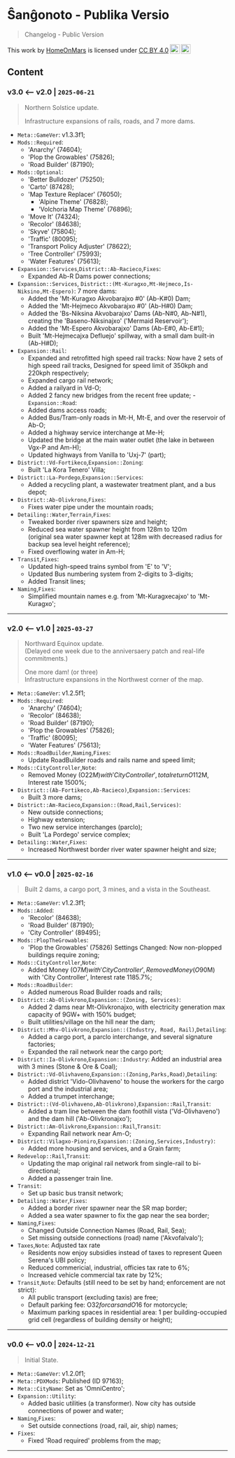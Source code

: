 Ŝanĝonoto - Publika Versio
===============================================================================

> Changelog - Public Version

<!-- markdownlint-disable-next-line no-inline-html line-length -->
<p xmlns:cc="http://creativecommons.org/ns#" >This work by <a rel="cc:attributionURL dct:creator" property="cc:attributionName" href="https://github.com/HomeOnMars">HomeOnMars</a> is licensed under <a href="https://creativecommons.org/licenses/by/4.0/?ref=chooser-v1" target="_blank" rel="license noopener noreferrer" style="display:inline-block;">CC BY 4.0<img style="height:22px!important;margin-left:3px;vertical-align:text-bottom;" src="https://mirrors.creativecommons.org/presskit/icons/cc.svg?ref=chooser-v1" alt=""><img style="height:22px!important;margin-left:3px;vertical-align:text-bottom;" src="https://mirrors.creativecommons.org/presskit/icons/by.svg?ref=chooser-v1" alt=""></a></p>

Content
-------------------------------------------------------------------------------

### v3.0 <-- v2.0 | `2025-06-21`

> Northern Solstice update.  
>
> Infrastructure expansions of rails, roads, and 7 more dams.

- `Meta::GameVer`: v1.3.3f1;
- `Mods::Required`:
  - 'Anarchy' (74604);
  - 'Plop the Growables' (75826);
  - 'Road Builder' (87190);
- `Mods::Optional`:
  - 'Better Bulldozer' (75250);
  - 'Carto' (87428);
  - 'Map Texture Replacer' (76050);
    - 'Alpine Theme' (76828);
    - 'Volchoria Map Theme' (76896);
  - 'Move It' (74324);
  - 'Recolor' (84638);
  - 'Skyve' (75804);
  - 'Traffic' (80095);
  - 'Transport Policy Adjuster' (78622);
  - 'Tree Controller' (75993);
  - 'Water Features' (75613);
- `Expansion::Services`,`District::Ab-Racieco`,`Fixes`:
  - Expanded Ab-R Dams power connections;
- `Expansion::Services`,
  `District::(Mt-Kuragxo,Mt-Hejmeco,Is-Niksino,Mt-Espero)`:
  7 more dams:
  - Added the 'Mt-Kuragxo Akvobarajxo #0' (Ab-K#0) Dam;
  - Added the 'Mt-Hejmeco Akvobarajxo #0' (Ab-H#0) Dam;
  - Added the 'Bs-Niksina Akvobarajxo' Dams (Ab-N#0, Ab-N#1),
    creating the 'Baseno-Niksinajxo' ('Mermaid Reservoir');
  - Added the 'Mt-Espero Akvobarajxo' Dams (Ab-E#0, Ab-E#1);
  - Built 'Mt-Hejmecajxa Defluejo' spillway,
    with a small dam built-in (Ab-H#D);
- `Expansion::Rail`:
  - Expanded and retrofitted high speed rail tracks:
    Now have 2 sets of high speed rail tracks,
    Designed for speed limit of 350kph and 220kph respectively;
  - Expanded cargo rail network;
  - Added a railyard in Vd-O;
  - Added 2 fancy new bridges from the recent free update;
-`Expansion::Road`:
  - Added dams access roads;
  - Added Bus/Tram-only roads in Mt-H, Mt-E, and over the reservoir of Ab-O;
  - Added a highway service interchange at Me-H;
  - Updated the bridge at the main water outlet
    (the lake in between Vgx-P and Am-H);
  - Updated highways from Vanilla to 'Uxj-7' (part);
- `District::Vd-Fortikeco`,`Expansion::Zoning`:
  - Built 'La Kora Tenero' Villa;
- `District::La-Pordego`,`Expansion::Services`:
  - Added
    a recycling plant,
    a wastewater treatment plant, and
    a bus depot;
- `District::Ab-Olivkrono`,`Fixes`:
  - Fixes water pipe under the mountain roads;
- `Detailing::Water`,`Terrain`,`Fixes`:
  - Tweaked border river spawners size and height;
  - Reduced sea water spawner height from 128m to 120m  
    (original sea water spawner kept at 128m with decreased radius
    for backup sea level height reference);
  - Fixed overflowing water in Am-H;
- `Transit`,`Fixes`:
  - Updated high-speed trains symbol from 'E' to 'V';
  - Updated Bus numbering system from 2-digits to 3-digits;
  - Added Transit lines;
- `Naming`,`Fixes`:
  - Simplified mountain names
    e.g. from 'Mt-Kuragxecajxo' to 'Mt-Kuragxo';

-------------------------------------------------------------------------------

### v2.0 <-- v1.0 | `2025-03-27`

> Northward Equinox update.  
> (Delayed one week due to the anniversaery patch and real-life commitments.)
>
> One more dam! (or three)  
> Infrastructure expansions in the Northwest corner of the map.

- `Meta::GameVer`: v1.2.5f1;
- `Mods::Required`:
  - 'Anarchy' (74604);
  - 'Recolor' (84638);
  - 'Road Builder' (87190);
  - 'Plop the Growables' (75826);
  - 'Traffic' (80095);
  - 'Water Features' (75613);
- `Mods::RoadBuilder`,`Naming`,`Fixes`:
  - Update RoadBuilder roads and rails name and speed limit;
- `Mods::CityController`,`Note`:
  - Removed Money (O$22M) with 'City Controller',
    total return O$112M,
    Interest rate 1500%;
- `District::(Ab-Fortikeco,Ab-Racieco)`,`Expansion::Services`:
  - Built 3 more dams;
- `District::Am-Racieco`,`Expansion::(Road,Rail,Services)`:
  - New outside connections;
  - Highway extension;
  - Two new service interchanges (parclo);
  - Built 'La Pordego' service complex;
- `Detailing::Water`,`Fixes`:
  - Increased Northwest border river water spawner height and size;

-------------------------------------------------------------------------------

### v1.0 <-- v0.0 | `2025-02-16`

> Built 2 dams, a cargo port, 3 mines, and a vista in the Southeast.

- `Meta::GameVer`: v1.2.3f1;
- `Mods::Added`:
  - 'Recolor' (84638);
  - 'Road Builder' (87190);
  - 'City Controller' (89495);
- `Mods::PlopTheGrowables`:
  - 'Plop the Growables' (75826) Settings Changed:
    Now non-plopped buildings require zoning;
- `Mods::CityController`,`Note`:
  - Added Money (O$7M) with 'City Controller',
    Removed Money (O$90M) with 'City Controller',
    Interest rate 1185.7%;
- `Mods::RoadBuilder`:
  - Added numerous Road Builder roads and rails;
- `District::Ab-Olivkrono`,`Expansion::(Zoning, Services)`:
  - Added 2 dams near Mt-Olivkronajxo, with
    electricity generation max capacity of 9GW+ with 150% budget;
  - Built utilities/village on the hill near the dam;
- `District::Mhv-Olivkrono`,`Expansion::(Industry, Road, Rail)`,`Detailing`:
  - Added a cargo port,
    a parclo interchange, and
    several signature factories;
  - Expanded the rail network near the cargo port;
- `District::Ia-Olivkrono`,`Expansion::Industry`:
    Added an industrial area with 3 mines (Stone & Ore & Coal);
- `District::Vd-Olivhaveno`,`Expansion::(Zoning,Parks,Road)`,`Detailing`:
  - Added district 'Vido-Olivhaveno'
    to house the workers for the cargo port and the industrial area;
  - Added a trumpet interchange;
- `District::(Vd-Olivhaveno,Ab-Olivkrono)`,`Expansion::Rail`,`Transit`:
  - Added a tram line between the dam foothill vista ('Vd-Olivhaveno')
    and the dam hill ('Ab-Olivkronajxo');
- `District::Am-Olivkrono`,`Expansion::Rail`,`Transit`:
  - Expanding Rail network near Am-O;
- `District::Vilagxo-Pioniro`,`Expansion::(Zoning,Services,Industry)`:
  - Added more housing and services, and a Grain farm;
- `Redevelop::Rail`,`Transit`:
  - Updating the map original rail network
    from single-rail to bi-directional;
  - Added a passenger train line.
- `Transit`:
  - Set up basic bus transit network;
- `Detailing::Water`,`Fixes`:
  - Added a border river spawner near the SR map border;
  - Added a sea water spawner to fix the gap near the sea border;
- `Naming`,`Fixes`:
  - Changed Outside Connection Names (Road, Rail, Sea);
  - Set missing outside connections (road) name ('Akvofalvalo');
- `Taxes`,`Note`:
  Adjusted tax rate
  - Residents now enjoy subsidies instead of taxes
    to represent Queen Serena's UBI policy;
  - Reduced commericial, industrial, officies tax rate to 6%;
  - Increased vehicle commercial tax rate by 12%;
- `Transit`,`Note`:
  Defaults (still need to be set by hand; enforcement are not strict):
  - All public transport (excluding taxis) are free;
  - Default parking fee: O$32 for cars and O$16 for motorcycle;
  - Maximum parking spaces in residential area:
    1 per building-occupied grid cell
    (regardless of building density or height);

-------------------------------------------------------------------------------

### v0.0 <-- v0.0 | `2024-12-21`

> Initial State.

- `Meta::GameVer`: v1.2.0f1;
- `Meta::PDXMods`: Published (ID 97163);
- `Meta::CityName`: Set as 'OmniCentro';
- `Expansion::Utility`:
  - Added basic utilities (a transformer).
    Now city has outside connections of power and water;
- `Naming`,`Fixes`:
  - Set outside connections (road, rail, air, ship) names;
- `Fixes`:
  - Fixed 'Road required' problems from the map;

-------------------------------------------------------------------------------
